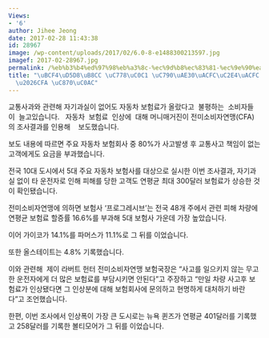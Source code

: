 ```yaml
---
Views:
- '6'
author: Jihee Jeong
date: 2017-02-28 11:43:38
id: 28967
image: /wp-content/uploads/2017/02/6.0-8-e1488300213597.jpg
imagef: 2017-02-28967.jpg
permalink: /%eb%b3%b4%ed%97%98%eb%a3%8c-%ec%9d%b8%ec%83%81-%ec%9e%90%ea%b8%b0%ea%b3%bc%ec%8b%a4%ea%b3%bc-%eb%ac%b4%ea%b4%80cfa-%ec%a1%b0%ec%82%ac/
title: "\uBCF4\uD5D8\uB8CC \uC778\uC0C1 \uC790\uAE30\uACFC\uC2E4\uACFC \uBB34\uAD00\
  \u2026CFA \uC870\uC0AC"
---
```


교통사과와 관련해 자기과실이 없어도 자동차 보험료가 올랐다고  불평하는  소비자들이  늘고있습니다.   자동차  보험료  인상에  대해 머니매거진이 전미소비자연맹(CFA)의 조사결과를 인용해    보도했습니다.

보도 내용에 따르면 주요 자동차 보험회사 중 80%가 사고발생 후 교통사고 책임이 없는 고객에게도 요금을 부과했습니다.

전국 10대 도시에서 5대 주요 자동차 보험사를 대상으로 실시한 이번 조사결과, 자기과실 없이 타 운전자로 인해 피해를 당한 고객도 연평균 최대 300달러 보험료가 상승한 것이 확인됐습니다.

전미소비자연맹에 의하면 보험사 ‘프로그레시브’는 전국 48개 주에서 관련 피해 차량에 연평균 보험료 할증률 16.6%를 부과해 5대 보험사 가운데 가장 높았습니다.

이어 가이코가 14.1%를 파머스가 11.1%로 그 뒤를 이었습니다.

또한 올스테이트는 4.8% 기록했습니다.

이와 관련해  제이 라버트 헌터 전미소비자연맹 보험국장은 “사고를 일으키지 않는 무고한 운전자에게 더 많은 보험료를 부담시키면 안된다”고 주장하고 “만일 차량 사고후 보험료가 인상됐다면 그 인상분에 대해 보험회사에 문의하고 현명하게 대처하기 바란다”고 조언했습니다.

한편, 이번 조사에서 인상폭이 가장 큰 도시로는 뉴욕 퀸즈가 연평균 401달러를 기록했고 258달러를 기록한 볼티모어가 그 뒤를 이었습니다.